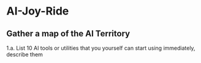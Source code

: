 # AI-Joy-Ride

## Gather a map of the AI Territory
1.a. List 10 AI tools or utilities that you yourself can start using immediately, describe them
